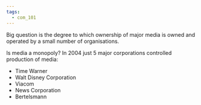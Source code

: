 ```yaml
---
tags:
  - com_101
---
```


Big question is the degree to which ownership of major media is owned and operated by a small number of organisations.

Is media a monopoly? In 2004 just 5 major corporations controlled production of media:
- Time Warner
- Walt Disney Corporation
- Viacom
- News Corporation
- Bertelsmann